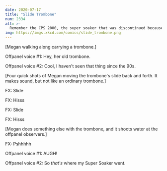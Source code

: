 ```yaml
---
date: 2020-07-17
title: "Slide Trombone"
num: 2334
alt: >-
  Remember the CPS 2000, the super soaker that was discontinued because it was too powerful? Relatedly, can I borrow your tuba?
img: https://imgs.xkcd.com/comics/slide_trombone.png
---
```

[Megan walking along carrying a trombone.]

Offpanel voice #1: Hey, her old trombone.

Offpanel voice #2: Cool, I haven't seen that thing since the 90s.

[Four quick shots of Megan moving the trombone's slide back and forth. It makes sound, but not like an ordinary trombone.]

FX: Slide

FX: Hisss

FX: Slide

FX: Hisss

[Megan does something else with the trombone, and it shoots water at the offpanel observers.]

FX: Pshhhhh

Offpanel voice #1: AUGH!

Offpanel voice #2: So *that's* where my Super Soaker went.